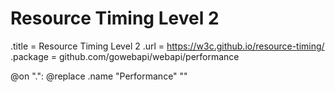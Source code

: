 # Resource Timing Level 2

.title = Resource Timing Level 2
.url = <https://w3c.github.io/resource-timing/>
.package = github.com/gowebapi/webapi/performance

@on ".": @replace .name "Performance" ""
